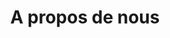 ---
layout: about
title: A propos de nous
permalink: "/about.html"
description: 'Tout ce que vous devez savoir sur WINTEL'

---